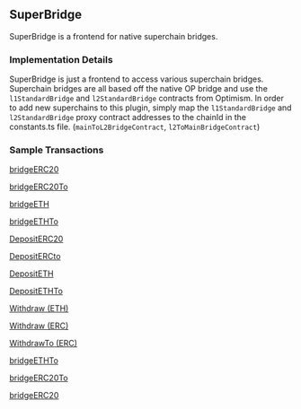## SuperBridge

SuperBridge is a frontend for native superchain bridges. 

### Implementation Details

SuperBridge is just a frontend to access various superchain bridges. Superchain bridges are all based off the native OP bridge and use the `l1StandardBridge` and `l2StandardBridge` contracts from Optimism. In order to add new superchains to this plugin, simply map the `l1StandardBridge` and `l2StandardBridge` proxy contract addresses to the chainId in the constants.ts file. (`mainToL2BridgeContract`, `l2ToMainBridgeContract`)

### Sample Transactions

[bridgeERC20](https://etherscan.io/tx/0x6d0268ab79686bc0e626c86f51e1242e592a88bec7d94415cfbcac2d0835cb90)

[bridgeERC20To](https://etherscan.io/tx/0x8858f063162ea03a0346dd3436be15fcab53b92fc4b807f813498655a812818a)

[bridgeETH](https://etherscan.io/tx/0x41607489b6512f77547c5f8f80b6a51cd9be77690cb4210bd5294dfe74163c4d)

[bridgeETHTo](https://etherscan.io/tx/0x84f6e50fe4cd8e0dc90eeeaf06cc81147fa4d97015c593e79bb9b3cf85236ea2)

[DepositERC20](https://etherscan.io/tx/0x0679ef18d0f614cf0bdb8dc3d352f6066de0854f77dfa8d4457d0eea6746623e)

[DepositERCto](https://etherscan.io/tx/0xcd79937dae9c4ecea48e2837eb60f2f486fd48708a2aa7947d66c98c5b6346d2)

[DepositETH](https://etherscan.io/tx/0xfcf6da7eb2617473f5a81aaa2b6f57b3e93f7ae2bbb0ca48a351e96a1be27ca8)

[DepositETHTo](https://etherscan.io/tx/0x3b7135556ccc489c0d595fa49a0703f96ecedbaf8fb19663aff72fe90aef2f18)

[Withdraw (ETH)](https://basescan.org/tx/0x03f3baff669c93eb268fe5755c5a054072a480ff9dc2d43fcb7196f18a411149)

[Withdraw (ERC)](https://basescan.org/tx/0x31cfd1f087e7a3fe7a3ddb242d8a6b1773565c186bdd84f3fd7b02ae78c0f911)

[WithdrawTo (ERC)](https://basescan.org/tx/0x5909042c38e67c67df9598fe44f8306f11e7868d830e6e3c89c7ac57de572065)

[bridgeETHTo](https://basescan.org/tx/0x5bd08bd00b173cd368daee486209f1efc405a4a930950284142d174b1c5f3f48)

[bridgeERC20To](https://basescan.org/tx/0x0310ec5fede91f898df30f8436b1a860bf9d35016fb3f9fd46e725765e8fba8a)

[bridgeERC20](https://basescan.org/tx/0x7d21742fdc2ee4bc6dfbd1e3cc09265031c3a78744b87f3e2a9c23a4619f4057)
